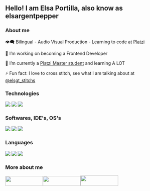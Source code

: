 ## Hello! I am Elsa Portilla, also know as elsargentpepper

### About me

👁️‍🗨️ Bilingual - Audio Visual Production - Learning to code at [Platzi](https://platzi.com/)

🔭 I’m working on becoming a Frontend Developer

🌱 I’m currently a [Platzi Master student](https://platzi.com/master/) and learning A LOT

⚡ Fun fact: I love to cross stitch, see what I am talking about at [@elsgt_stitchs](https://www.instagram.com/elsgt_stitchs/)

### Technologies

<img src="https://img.shields.io/badge/-HTML-red"> <img src="https://img.shields.io/badge/-CSS-blue"> <img src="https://img.shields.io/badge/-JavaScript-yellow"> 

### Softwares, IDE's, OS's

<img src="https://img.shields.io/badge/-VSCode-blue"> <img src="https://img.shields.io/badge/-Figma-orange"> <img src="https://img.shields.io/badge/-MacOS-red">

### Languages

<img src="https://img.shields.io/badge/-Spanish-success"> <img src="https://img.shields.io/badge/-English-success"> <img src="https://img.shields.io/badge/-Portuguese-yellow"> 

### More about me

<a href="https://www.linkedin.com/in/elsaportilla/" target="_blank"><img src="https://img.shields.io/badge/linkedin-%230077B5.svg?&style=for-the-badge&logo=linkedin&logoColor=white" height="31" width="120"></a><a href="https://twitter.com/elsargentpepper" target="_blank"><img src="https://img.shields.io/badge/twitter-%231DA1F2.svg?&style=for-the-badge&logo=twitter&logoColor=white" height="31" width="120"></a><a href="https://www.instagram.com/elsargentpepper/" target="_blank"><img src="https://img.shields.io/badge/instagram-%23E4405F.svg?&style=for-the-badge&logo=instagram&logoColor=white" height="33" width="120"></a>

<!--
**elsargentpepper/elsargentpepper** is a ✨ _special_ ✨ repository because its `README.md` (this file) appears on your GitHub profile.

Here are some ideas to get you started:

- 🔭 I’m currently working on ...
- 🌱 I’m currently learning ...
- 👯 I’m looking to collaborate on ...
- 🤔 I’m looking for help with ...
- 💬 Ask me about ...
- 📫 How to reach me: ...
- 😄 Pronouns: ...
- ⚡ Fun fact: ...

Github stats
[![Anurag's GitHub stats](https://github-readme-stats.vercel.app/api?username=elsargentpepper&count_private=true)](https://github.com/anuraghazra/github-readme-stats)
-->
